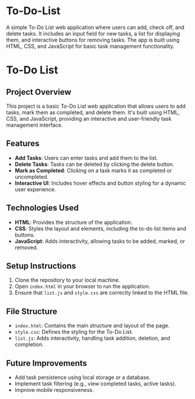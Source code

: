 # To-Do-List
A simple To-Do List web application where users can add, check off, and delete tasks. It includes an input field for new tasks, a list for displaying them, and interactive buttons for removing tasks. The app is built using HTML, CSS, and JavaScript for basic task management functionality.


# To-Do List

## Project Overview
This project is a basic To-Do List web application that allows users to add tasks, mark them as completed, and delete them. It's built using HTML, CSS, and JavaScript, providing an interactive and user-friendly task management interface.

## Features
- **Add Tasks**: Users can enter tasks and add them to the list.
- **Delete Tasks**: Tasks can be deleted by clicking the delete button.
- **Mark as Completed**: Clicking on a task marks it as completed or uncompleted.
- **Interactive UI**: Includes hover effects and button styling for a dynamic user experience.

## Technologies Used
- **HTML**: Provides the structure of the application.
- **CSS**: Styles the layout and elements, including the to-do list items and buttons.
- **JavaScript**: Adds interactivity, allowing tasks to be added, marked, or removed.

## Setup Instructions
1. Clone the repository to your local machine.
2. Open `index.html` in your browser to run the application.
3. Ensure that `list.js` and `style.css` are correctly linked to the HTML file.

## File Structure
- `index.html`: Contains the main structure and layout of the page.
- `style.css`: Defines the styling for the To-Do List.
- `list.js`: Adds interactivity, handling task addition, deletion, and completion.

## Future Improvements
- Add task persistence using local storage or a database.
- Implement task filtering (e.g., view completed tasks, active tasks).
- Improve mobile responsiveness.

